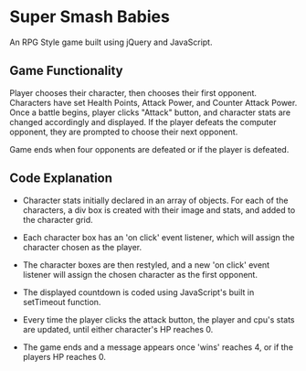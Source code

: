 # Super Smash Babies

An RPG Style game built using jQuery and JavaScript.

## Game Functionality

Player chooses their character, then chooses their first opponent.
Characters have set Health Points, Attack Power, and Counter Attack Power. Once a battle begins, player clicks "Attack" button, and character stats are changed accordingly and displayed. If the player defeats the computer opponent, they are prompted to choose their next opponent.

Game ends when four opponents are defeated or if the player is defeated.


## Code Explanation

- Character stats initially declared in an array of objects. For each of the characters, a div box is created with their image and stats, and added to the character grid.

- Each character box has an 'on click' event listener, which will assign the character chosen as the player.

- The character boxes are then restyled, and a new 'on click' event listener will assign the chosen character as the first opponent.

- The displayed countdown is coded using JavaScript's built in setTimeout function.

- Every time the player clicks the attack button, the player and cpu's stats are updated, until either character's HP reaches 0.

- The game ends and a message appears once 'wins' reaches 4, or if the players HP reaches 0.

